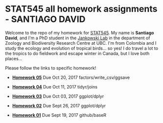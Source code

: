 # STAT545 all homework assignments - SANTIAGO DAVID

Welcome to the repo of my homework for [STAT545](http://stat545.com). 
My name is **Santiago David**, and I'm a PhD student in the [Jankowski Lab](http://www.zoology.ubc.ca/~jankowsk/) in the department of Zoology and Biodiversity Research Centre at UBC. I'm from Colombia and I study the ecology and evolution of tropical birds... so yes! I do travel a lot to the tropics to do fieldwork and escape winter in Canada, but I love both places...

Please follow the links to specific homework!

- [**Homework 05**](https://github.com/santiagodr/STAT545_hw_David_Santiago/tree/master/hw05) Due Oct 20, 2017 factors/write_csv/ggsave

- [**Homework 04**](https://github.com/santiagodr/STAT545_hw_David_Santiago/tree/master/hw04) Due Oct 11, 2017 tidyr/joins

- [**Homework 03**](https://github.com/santiagodr/STAT545_hw_David_Santiago/tree/master/hw03) Due Oct 03, 2017 ggplot/dplyr

- [**Homework 02**](https://github.com/santiagodr/STAT545_hw_David_Santiago/tree/master/hw02) Due Sept 26, 2017 ggplot/dplyr

- [**Homework 01**](https://github.com/santiagodr/STAT545_hw_David_Santiago/tree/master/hw01) Due Sept 19, 2017 github/baseR
